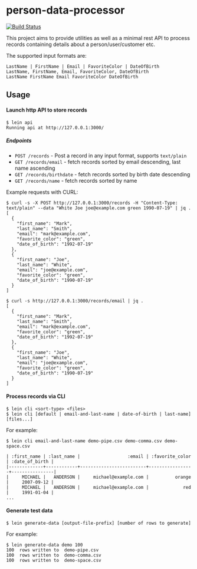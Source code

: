 # person-data-processor
[![Build Status](https://travis-ci.com/agr1277/person-data-processor.svg?branch=main)](https://travis-ci.com/agr1277/person-data-processor)

This project aims to provide utilities as well as a minimal rest API to process 
records containing details about a person/user/customer etc.

The supported input formats are:

```text
LastName | FirstName | Email | FavoriteColor | DateOfBirth
LastName, FirstName, Email, FavoriteColor, DateOfBirth
LastName FirstName Email FavoriteColor DateOfBirth
```

## Usage

#### Launch http API to store records

```shell
$ lein api
Running api at http://127.0.0.1:3000/
```

##### Endpoints

- `POST /records` - Post a record in any input format, supports `text/plain`
- `GET /records/email` - fetch records sorted by email descending, last name 
  ascending
- `GET /records/birthdate` - fetch records sorted by birth date descending
- `GET /records/name` - fetch records sorted by name

Example requests with CURL:

```shell
$ curl -s -X POST http://127.0.0.1:3000/records -H "Content-Type: text/plain" --data "White Joe joe@example.com green 1990-07-19" | jq .
[
  {
    "first_name": "Mark",
    "last_name": "Smith",
    "email": "mark@example.com",
    "favorite_color": "green",
    "date_of_birth": "1992-07-19"
  },
  {
    "first_name": "Joe",
    "last_name": "White",
    "email": "joe@example.com",
    "favorite_color": "green",
    "date_of_birth": "1990-07-19"
  }
]

$ curl -s http://127.0.0.1:3000/records/email | jq .
[
  {
    "first_name": "Mark",
    "last_name": "Smith",
    "email": "mark@example.com",
    "favorite_color": "green",
    "date_of_birth": "1992-07-19"
  },
  {
    "first_name": "Joe",
    "last_name": "White",
    "email": "joe@example.com",
    "favorite_color": "green",
    "date_of_birth": "1990-07-19"
  }
]
```

#### Process records via CLI

```shell
$ lein cli <sort-type> <files>
$ lein cli [default | email-and-last-name | date-of-birth | last-name] 
[files...]
```

For example:
```shell
$ lein cli email-and-last-name demo-pipe.csv demo-comma.csv demo-space.csv 
                                                                                               
| :first_name | :last_name |                  :email | :favorite_color | :date_of_birth |
|-------------+------------+-------------------------+-----------------+----------------|
|     MICHAEL |   ANDERSON |     michael@example.com |          orange |     2007-09-12 |
|     MICHAEL |   ANDERSON |     michael@example.com |             red |     1991-01-04 |
...
```

#### Generate test data

```shell
$ lein generate-data [output-file-prefix] [number of rows to generate]
```

For example:

```shell
$ lein generate-data demo 100
100  rows written to  demo-pipe.csv
100  rows written to  demo-comma.csv
100  rows written to  demo-space.csv
```
